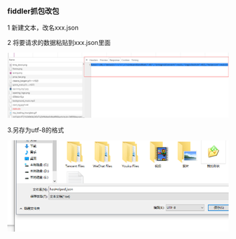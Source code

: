 ### fiddler抓包改包

1 新建文本，改名xxx.json

2 将要请求的数据粘贴到xxx.json里面

![](/assets/zhantie.png)

3.另存为utf-8的格式

![](/assets/utf-8.png)

